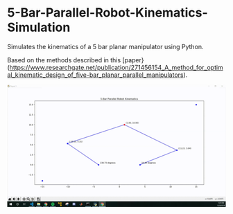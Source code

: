 # 5-Bar-Parallel-Robot-Kinematics-Simulation
Simulates the kinematics of a 5 bar planar manipulator using Python.

Based on the methods described in this [paper}(https://www.researchgate.net/publication/271456154_A_method_for_optimal_kinematic_design_of_five-bar_planar_parallel_manipulators).

![](https://github.com/ddelago/5-Bar-Parallel-Robot-Kinematics-Simulation/blob/master/5-Bar-Inverse-Kinematics.gif)
